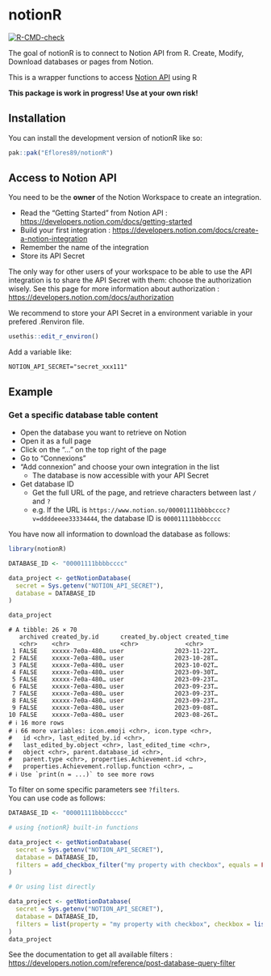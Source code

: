 
<!-- README.md is generated from README.Rmd. Please edit that file -->

# notionR

<!-- badges: start -->

[![R-CMD-check](https://github.com/Eflores89/notionR/actions/workflows/R-CMD-check.yaml/badge.svg)](https://github.com/Eflores89/notionR/actions/workflows/R-CMD-check.yaml)
<!-- badges: end -->

The goal of notionR is to connect to Notion API from R. Create, Modify,
Download databases or pages from Notion.

This is a wrapper functions to access [Notion
API](https://developers.notion.com%22) using R

**This package is work in progress! Use at your own risk!**

## Installation

You can install the development version of notionR like so:

``` r
pak::pak("Eflores89/notionR")
```

## Access to Notion API

You need to be the **owner** of the Notion Workspace to create an
integration.

- Read the “Getting Started” from Notion API :
  <https://developers.notion.com/docs/getting-started>
- Build your first integration :
  <https://developers.notion.com/docs/create-a-notion-integration>
- Remember the name of the integration
- Store its API Secret

The only way for other users of your workspace to be able to use the API
integration is to share the API Secret with them: choose the
authorization wisely. See this page for more information about
authorization : <https://developers.notion.com/docs/authorization>

We recommend to store your API Secret in a environment variable in your
prefered .Renviron file.

``` r
usethis::edit_r_environ()
```

Add a variable like:

    NOTION_API_SECRET="secret_xxx111"

## Example

### Get a specific database table content

- Open the database you want to retrieve on Notion
- Open it as a full page
- Click on the “…” on the top right of the page
- Go to “Connexions”
- “Add connexion” and choose your own integration in the list
  - The database is now accessible with your API Secret
- Get database ID
  - Get the full URL of the page, and retrieve characters between last
    `/` and `?`
  - e.g. If the URL is
    `https://www.notion.so/00001111bbbbcccc?v=ddddeeee33334444`, the
    database ID is `00001111bbbbcccc`

You have now all information to download the database as follows:

``` r
library(notionR)

DATABASE_ID <- "00001111bbbbcccc"

data_project <- getNotionDatabase(
  secret = Sys.getenv("NOTION_API_SECRET"), 
  database = DATABASE_ID
)

data_project
```

    # A tibble: 26 × 70
       archived created_by.id      created_by.object created_time
       <chr>    <chr>              <chr>             <chr>       
     1 FALSE    xxxxx-7e0a-480… user              2023-11-22T…
     2 FALSE    xxxxx-7e0a-480… user              2023-10-28T…
     3 FALSE    xxxxx-7e0a-480… user              2023-10-02T…
     4 FALSE    xxxxx-7e0a-480… user              2023-09-30T…
     5 FALSE    xxxxx-7e0a-480… user              2023-09-23T…
     6 FALSE    xxxxx-7e0a-480… user              2023-09-23T…
     7 FALSE    xxxxx-7e0a-480… user              2023-09-23T…
     8 FALSE    xxxxx-7e0a-480… user              2023-09-23T…
     9 FALSE    xxxxx-7e0a-480… user              2023-09-08T…
    10 FALSE    xxxxx-7e0a-480… user              2023-08-26T…
    # ℹ 16 more rows
    # ℹ 66 more variables: icon.emoji <chr>, icon.type <chr>,
    #   id <chr>, last_edited_by.id <chr>,
    #   last_edited_by.object <chr>, last_edited_time <chr>,
    #   object <chr>, parent.database_id <chr>,
    #   parent.type <chr>, properties.Achievement.id <chr>,
    #   properties.Achievement.rollup.function <chr>, …
    # ℹ Use `print(n = ...)` to see more rows

To filter on some specific parameters see `?filters`.  
You can use code as follows:

``` r
DATABASE_ID <- "00001111bbbbcccc"

# using {notionR} built-in functions

data_project <- getNotionDatabase(
  secret = Sys.getenv("NOTION_API_SECRET"), 
  database = DATABASE_ID,
  filters = add_checkbox_filter("my property with checkbox", equals = FALSE)
)

# Or using list directly

data_project <- getNotionDatabase(
  secret = Sys.getenv("NOTION_API_SECRET"), 
  database = DATABASE_ID,
  filters = list(property = "my property with checkbox", checkbox = list(equals = FALSE))
)
data_project
```

See the documentation to get all available filters :
<https://developers.notion.com/reference/post-database-query-filter>

